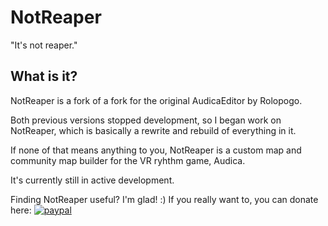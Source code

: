 # NotReaper
"It's not reaper."

## What is it?
NotReaper is a fork of a fork for the original AudicaEditor by Rolopogo.

Both previous versions stopped development, so I began work on NotReaper, which is basically a rewrite and rebuild of everything in it.

If none of that means anything to you, NotReaper is a custom map and community map builder for the VR ryhthm game, Audica.

It's currently still in active development.


Finding NotReaper useful? I'm glad! :) If you really want to, you can donate here:
[![paypal](https://www.paypalobjects.com/en_US/i/btn/btn_donateCC_LG.gif)](https://www.paypal.com/cgi-bin/webscr?cmd=_donations&business=VEEKJW2CSJVZG&currency_code=USD&source=url)


